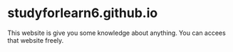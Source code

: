 # studyforlearn6.github.io
This website is give you some knowledge about anything.
You can accees that website freely.

